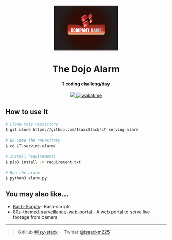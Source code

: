 
<h1 align="center">
  <br>
  <img src="simple-logo.png" alt="simple-logo" width="200">
  <br>
  <br>
  The Dojo Alarm
  <br>
</h1>

<h4 align="center">1 coding challeng/day </h4>

<p align="center">
  <a href="https://paypal.me/izy225?country">
    <img src="https://img.shields.io/badge/$-donate-ff69b4.svg?maxAge=2592000&amp;style=flat">
  </a>
<a href="https://wakatime.com/badge/github/Izy-stack/LT-serving-alarm"><img src="https://wakatime.com/badge/github/Izy-stack/LT-serving-alarm.svg" alt="wakatime"></a>
</p>

## How to use it

```bash
# Clone this repository
$ git clone https://github.com/IsaacStack/LT-serving-alarm

# Go into the repository
$ cd LT-serving-alarm/

# install requirements
$ pip3 install -r requirement.txt

# Run the alarm
$ python3 alarm.py
```


## You may also like...

- [Bash-Scripts](https://github.com/Izy-stack/Bash-Scripts)- Bash-scripts
- [80s-themed-surveillance-web-portal](https://github.com/Izy-stack/80s-themed-surveillance-portal) - A web portal to serve live footage from camera


---

> GitHub [@Izy-stack](https://github.com/Izy-stack) &nbsp;&middot;&nbsp;
> Twitter [@isaackm225](https://twitter.com/isaackm225)


